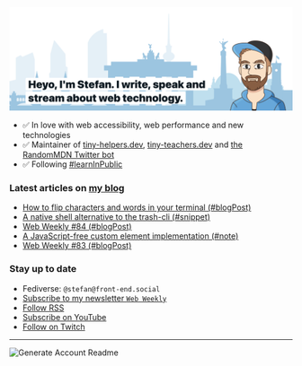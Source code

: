 <img alt="Heyo, I'm Stefan. I write and speak about web technology." src="https://raw.githubusercontent.com/stefanjudis/stefanjudis/main/screenshot.png">

- ✅ In love with web accessibility, web performance and new technologies
- ✅ Maintainer of [tiny-helpers.dev](https://tiny-helpers.dev), [tiny-teachers.dev](https://tiny-teachers.dev/) and [the RandomMDN Twitter bot](https://twitter.com/randomMDN)
- ✅ Following [#learnInPublic](https://www.stefanjudis.com/today-i-learned/)
### Latest articles on [my blog](https://www.stefanjudis.com)

<!-- BLOG-POST-LIST:START -->
- [How to flip characters and words in your terminal &lpar;#blogPost&rpar;](https://www.stefanjudis.com/blog/how-to-flip-characters-and-words-in-your-terminal/)
- [A native shell alternative to the trash-cli &lpar;#snippet&rpar;](https://www.stefanjudis.com/snippets/a-native-shell-alternative-to-the-trash-cli/)
- [Web Weekly #84 &lpar;#blogPost&rpar;](https://www.stefanjudis.com/blog/web-weekly-84/)
- [A JavaScript-free custom element implementation &lpar;#note&rpar;](https://www.stefanjudis.com/notes/a-javascript-free-custom-element-implementation/)
- [Web Weekly #83 &lpar;#blogPost&rpar;](https://www.stefanjudis.com/blog/web-weekly-83/)
<!-- BLOG-POST-LIST:END -->

### Stay up to date

- Fediverse: `@stefan@front-end.social`
- [Subscribe to my newsletter `Web Weekly`](https://webweekly.email/)
- [Follow RSS](https://www.stefanjudis.com/feeds/)
- [Subscribe on YouTube](https://youtube.com/c/stefanjudis)
- [Follow on Twitch](https://www.twitch.tv/stefanjudis)

---

![Generate Account Readme](https://github.com/stefanjudis/stefanjudis/workflows/Generate%20Account%20Readme/badge.svg)
